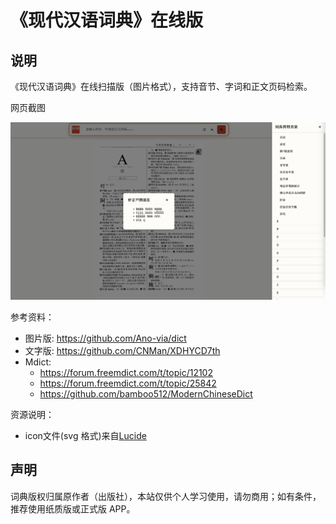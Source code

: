 # 《现代汉语词典》在线版

## 说明

《现代汉语词典》在线扫描版（图片格式），支持音节、字词和正文页码检索。

网页截图

![](./site.png)

参考资料：

- 图片版: <https://github.com/Ano-via/dict>
- 文字版: <https://github.com/CNMan/XDHYCD7th>
- Mdict:
  - <https://forum.freemdict.com/t/topic/12102>
  - <https://forum.freemdict.com/t/topic/25842>
  - <https://github.com/bamboo512/ModernChineseDict>

资源说明：
- icon文件(svg 格式)来自[Lucide][lucide]

[lucide]: https://lucide.dev/

## 声明

词典版权归属原作者（出版社），本站仅供个人学习使用，请勿商用；如有条件，推荐使用纸质版或正式版 APP。
